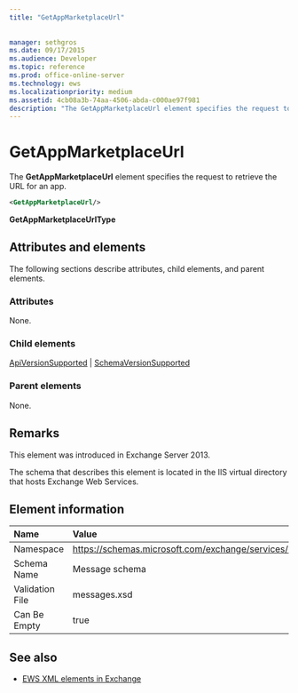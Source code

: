 ```yaml
---
title: "GetAppMarketplaceUrl"
 
 
manager: sethgros
ms.date: 09/17/2015
ms.audience: Developer
ms.topic: reference
ms.prod: office-online-server
ms.technology: ews
ms.localizationpriority: medium
ms.assetid: 4cb08a3b-74aa-4506-abda-c000ae97f981
description: "The GetAppMarketplaceUrl element specifies the request to retrieve the URL for an app."
---
```


# GetAppMarketplaceUrl

The **GetAppMarketplaceUrl** element specifies the request to retrieve the URL for an app. 
  
```XML
<GetAppMarketplaceUrl/>
```

 **GetAppMarketplaceUrlType**
## Attributes and elements

The following sections describe attributes, child elements, and parent elements.
  
### Attributes

None.
  
### Child elements

[ApiVersionSupported](apiversionsupported.md) | [SchemaVersionSupported](schemaversionsupported.md)
  
### Parent elements

None.
  
## Remarks

This element was introduced in Exchange Server 2013.
  
The schema that describes this element is located in the IIS virtual directory that hosts Exchange Web Services.
  
## Element information

|**Name**|**Value**|
|:-----|:-----|
|Namespace  <br/> |https://schemas.microsoft.com/exchange/services/2006/messages  <br/> |
|Schema Name  <br/> |Message schema  <br/> |
|Validation File  <br/> |messages.xsd  <br/> |
|Can Be Empty  <br/> |true  <br/> |
   
## See also

- [EWS XML elements in Exchange](ews-xml-elements-in-exchange.md)